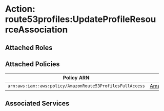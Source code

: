 # Action: route53profiles:UpdateProfileResourceAssociation

## Attached Roles

## Attached Policies

| Policy ARN | Policy Name |
|------------|-------------|
| `arn:aws:iam::aws:policy/AmazonRoute53ProfilesFullAccess` | [AmazonRoute53ProfilesFullAccess](../policies.md#amazonroute53profilesfullaccess) |

## Associated Services

